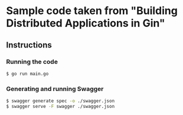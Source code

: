 # Sample code taken from "Building Distributed Applications in Gin"

## Instructions
### Running the code
```bash
$ go run main.go
```

### Generating and running Swagger
```bash
$ swagger generate spec -o ./swagger.json
$ swagger serve -F swagger ./swagger.json
```
